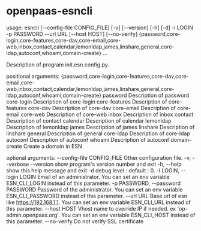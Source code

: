 openpaas-esncli
==================

usage: esncli [--config-file CONFIG_FILE] [-v] [--version] [-h] [-d] -l LOGIN
              -p PASSWORD --url URL [--host HOST] [--no-verify]
              {password,core-login,core-features,core-dav,core-email,core-web,inbox,contact,calendar,lemonldap,james,linshare,general,core-ldap,autoconf,whoami,domain-create}
              ...

Description of program init.esn.config.py.

positional arguments:
  {password,core-login,core-features,core-dav,core-email,core-web,inbox,contact,calendar,lemonldap,james,linshare,general,core-ldap,autoconf,whoami,domain-create}
    password            Description of password
    core-login          Description of core-login
    core-features       Description of core-features
    core-dav            Description of core-dav
    core-email          Description of core-email
    core-web            Description of core-web
    inbox               Description of inbox
    contact             Description of contact
    calendar            Description of calendar
    lemonldap           Description of lemonldap
    james               Description of james
    linshare            Description of linshare
    general             Description of general
    core-ldap           Description of core-ldap
    autoconf            Description of autoconf
    whoami              Description of autoconf
    domain-create       Create a domain in ESN

optional arguments:
  --config-file CONFIG_FILE
                        Other configuration file.
  -v, --verbose
  --version             show program's version number and exit
  -h, --help            show this help message and exit
  -d                    debug level : default : 0.
  -l LOGIN, --login LOGIN
                        Email of an administrator. You can set an env variable
                        ESN_CLI_LOGIN instead of this parameter.
  -p PASSWORD, --password PASSWORD
                        Password of the administrator. You can set an env
                        variable ESN_CLI_PASSWORD instead of this parameter.
  --url URL             Base url of esn like https://192.168.1.1. You can set
                        an env variable ESN_CLI_URL instead of this parameter.
  --host HOST           Vhost name to override IP if needed. ex 'op-
                        admin.openpaas.org'. You can set an env variable
                        ESN_CLI_HOST instead of this parameter.
  --no-verify           Do not verify SSL certificate